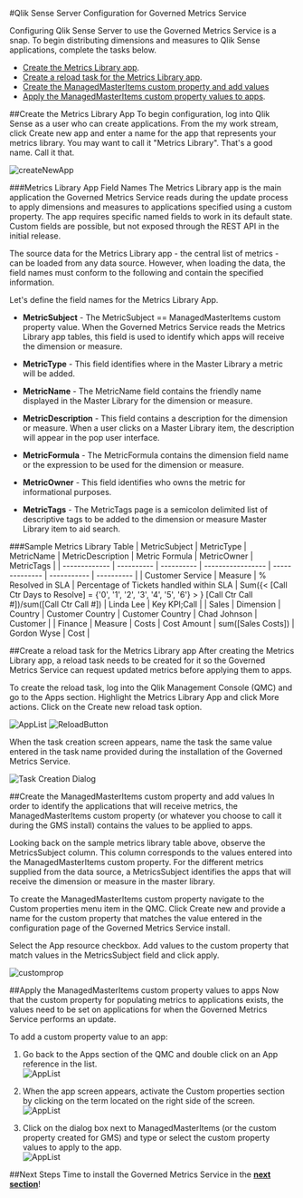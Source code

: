 #Qlik Sense Server Configuration for Governed Metrics Service

Configuring Qlik Sense Server to use the Governed Metrics Service is a snap.  To begin distributing dimensions and measures to Qlik Sense applications, complete the tasks below.

* [Create the Metrics Library app](qsconfig.md#create-the-metrics-library-app).
* [Create a reload task for the Metrics Library app](qsconfig.md#create-a-reload-task-for-the-metrics-library-app).
* [Create the ManagedMasterItems custom property and add values](qsconfig.md#create-the-managedmasteritems-custom-property-and-add-values)
* [Apply the ManagedMasterItems custom property values to apps](qsconfig.md#apply-the-managedmasteritems-custom-property-values-to-apps).

##Create the Metrics Library App
To begin configuration, log into Qlik Sense as a user who can create applications.  From the my work stream, click Create new app and enter a name for the app that represents your metrics library.  You may want to call it "Metrics Library".  That's a good name.  Call it that.

![createNewApp](../img/app/createnewapp.png)
 
###Metrics Library App Field Names
The Metrics Library app is the main application the Governed Metrics Service reads during the update process to apply dimensions and measures to applications specified using a custom property.  The app requires specific named fields to work in its default state.  Custom fields are possible, but not exposed through the REST API in the initial release.

The source data for the Metrics Library app - the central list of metrics - can be loaded from any data source.  However, when loading the data, the field names must conform to the following and contain the specified information. 

Let's define the field names for the Metrics Library App.

* __MetricSubject__ - The MetricSubject == ManagedMasterItems custom property value.  When the Governed Metrics Service reads the Metrics Library app tables, this field is used to identify which apps will receive the dimension or measure.

* __MetricType__ - This field identifies where in the Master Library a metric will be added.

* __MetricName__ - The MetricName field contains the friendly name displayed in the Master Library for the dimension or measure.

* __MetricDescription__ - This field contains a description for the dimension or measure.  When a user clicks on a Master Library item, the description will appear in the pop user interface.

* __MetricFormula__ - The MetricFormula contains the dimension field name or the expression to be used for the dimension or measure.

* __MetricOwner__ - This field identifies who owns the metric for informational purposes.

* __MetricTags__ - The MetricTags page is a semicolon delimited list of descriptive tags to be added to the dimension or measure Master Library item to aid search.

###Sample Metrics Library Table
| MetricSubject | MetricType | MetricName | MetricDescription | Metric Formula | MetricOwner | MetricTags |
| ------------- | ---------- | ---------- | ----------------- | -------------- | ----------- | ---------- |
| Customer Service | Measure | % Resolved in SLA | Percentage of Tickets handled within SLA | Sum({< [Call Ctr Days to Resolve] = {'0', '1', '2', '3', '4', '5', '6'} > } [Call Ctr Call #])/sum([Call Ctr Call #]) | Linda Lee | Key KPI;Call |
| Sales | Dimension | Country | Customer Country | Customer Country | Chad Johnson | Customer |
| Finance | Measure | Costs | Cost Amount | sum([Sales Costs]) | Gordon Wyse | Cost |

##Create a reload task for the Metrics Library app
After creating the Metrics Library app, a reload task needs to be created for it so the Governed Metrics Service can request updated metrics before applying them to apps.

To create the reload task, log into the Qlik Management Console (QMC) and go to the Apps section.  Highlight the Metrics Library App and click More actions.  Click on the Create new reload task option.

![AppList](../img/reload/applist.png) ![ReloadButton](../img/reload/reloadtaskbutton.png)

When the task creation screen appears, name the task the same value entered in the task name provided during the installation of the Governed Metrics Service.

![Task Creation Dialog](../img/reload/reloadtask.png)

##Create the ManagedMasterItems custom property and add values
In order to identify the applications that will receive metrics, the ManagedMasterItems custom property (or whatever you choose to call it during the GMS install) contains the values to be applied to apps.

Looking back on the sample metrics library table above, observe the MetricsSubject column.  This column corresponds to the values entered into the ManagedMasterItems custom property.  For the different metrics supplied from the data source, a MetricsSubject identifies the apps that will receive the dimension or measure in the master library.

To create the ManagedMasterItems custom property navigate to the Custom properties menu item in the QMC.  Click Create new and provide a name for the custom property that matches the value entered in the configuration page of the Governed Metrics Service install.

Select the App resource checkbox.
Add values to the custom property that match values in the MetricsSubject field and click apply.

![customprop](../img/customprop/customprop.png)

##Apply the ManagedMasterItems custom property values to apps
Now that the custom property for populating metrics to applications exists, the values need to be set on applications for when the Governed Metrics Service performs an update.

To add a custom property value to an app:

1. Go back to the Apps section of the QMC and double click on an App reference in the list.  
![AppList](../img/reload/applist.png)

2. When the app screen appears, activate the Custom properties section by clicking on the term located on the right side of the screen.    
![AppList](../img/app/applyprop1.png)

3. Click on the dialog box next to ManagedMasterItems (or the custom property created for GMS) and type or select the custom property values to apply to the app.    
![AppList](../img/app/applyprop2.png)

##Next Steps
Time to install the Governed Metrics Service in the [__next section__](../user-guide/install.md)!
